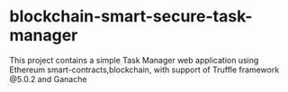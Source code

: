# blockchain-smart-secure-task-manager
This project contains a simple Task Manager web application using Ethereum smart-contracts,blockchain, with support of Truffle framework @5.0.2 and Ganache
